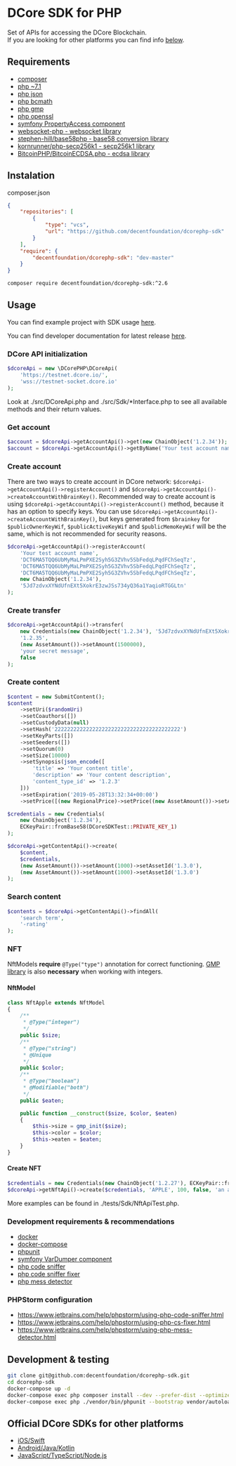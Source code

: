 # DCore SDK for PHP

Set of APIs for accessing the DCore Blockchain.<br>
If you are looking for other platforms you can find info [below](#official-dcore-sdks-for-other-platforms).

## Requirements

- [composer](https://getcomposer.org)
- [php ~7.1](http://php.net)
- [php json](http://php.net/manual/en/book.json.php)
- [php bcmath](http://php.net/manual/en/book.bc.php)
- [php gmp](http://php.net/manual/en/book.gmp.php)
- [php openssl](http://php.net/manual/en/book.openssl.php)
- [symfony PropertyAccess component](https://symfony.com/doc/current/components/property_access.html)
- [websocket-php - websocket library](https://github.com/Textalk/websocket-php)
- [stephen-hill/base58php - base58 conversion library](https://github.com/stephen-hill/base58php)
- [kornrunner/php-secp256k1 - secp256k1 library](https://github.com/kornrunner/php-secp256k1)
- [BitcoinPHP/BitcoinECDSA.php - ecdsa library](https://github.com/BitcoinPHP/BitcoinECDSA.php)

## Instalation

composer.json
```json
{
    "repositories": [
        {
            "type": "vcs",
            "url": "https://github.com/decentfoundation/dcorephp-sdk"
        }
    ],
    "require": {
        "decentfoundation/dcorephp-sdk": "dev-master"
    }
}
```

```bash
composer require decentfoundation/dcorephp-sdk:^2.6
```

## Usage

You can find example project with SDK usage [here](https://github.com/DECENTfoundation/DCore-SDK-Examples/tree/master/sdk-php).

You can find developer documentation for latest release [here](https://decentfoundation.github.io/DCorePHP-SDK/).

### DCore API initialization

```php
$dcoreApi = new \DCorePHP\DCoreApi(
    'https://testnet.dcore.io/',
    'wss://testnet-socket.dcore.io'
);
```

Look at ./src/DCoreApi.php and ./src/Sdk/*Interface.php to see all available methods and their return values.

### Get account

```php
$account = $dcoreApi->getAccountApi()->get(new ChainObject('1.2.34'));
$account = $dcoreApi->getAccountApi()->getByName('Your test account name');
```

### Create account

There are two ways to create account in DCore network: `$dcoreApi->getAccountApi()->registerAccount()` and `$dcoreApi->getAccountApi()->createAccountWithBrainKey()`. 
Recommended way to create account is using `$dcoreApi->getAccountApi()->registerAccount()` method, because it has an option to specify keys. You can use `$dcoreApi->getAccountApi()->createAccountWithBrainKey()`, but keys generated from `$brainkey` for `$publicOwnerKeyWif`, `$publicActiveKeyWif` and `$publicMemoKeyWif` will be the same, which is not recommended for security reasons.

```php
$dcoreApi->getAccountApi()->registerAccount(
    'Your test account name',
    'DCT6MA5TQQ6UbMyMaLPmPXE2Syh5G3ZVhv5SbFedqLPqdFChSeqTz',
    'DCT6MA5TQQ6UbMyMaLPmPXE2Syh5G3ZVhv5SbFedqLPqdFChSeqTz',
    'DCT6MA5TQQ6UbMyMaLPmPXE2Syh5G3ZVhv5SbFedqLPqdFChSeqTz',
    new ChainObject('1.2.34'),
    '5Jd7zdvxXYNdUfnEXt5XokrE3zwJSs734yQ36a1YaqioRTGGLtn'
);
```

### Create transfer

```php
$dcoreApi->getAccountApi()->transfer(
    new Credentials(new ChainObject('1.2.34'), '5Jd7zdvxXYNdUfnEXt5XokrE3zwJSs734yQ36a1YaqioRTGGLtn'),
    '1.2.35',
    (new AssetAmount())->setAmount(1500000),
    'your secret message',
    false
);
```

### Create content

```php
$content = new SubmitContent();
$content
    ->setUri($randomUri)
    ->setCoauthors([])
    ->setCustodyData(null)
    ->setHash('2222222222222222222222222222222222222222')
    ->setKeyParts([])
    ->setSeeders([])
    ->setQuorum(0)
    ->setSize(10000)
    ->setSynopsis(json_encode([
        'title' => 'Your content title',
        'description' => 'Your content description',
        'content_type_id' => '1.2.3'
    ]))
    ->setExpiration('2019-05-28T13:32:34+00:00')
    ->setPrice([(new RegionalPrice)->setPrice((new AssetAmount())->setAmount(1000))->setRegion(1)]);

$credentials = new Credentials(
    new ChainObject('1.2.34'),
    ECKeyPair::fromBase58(DCoreSDKTest::PRIVATE_KEY_1)
);

$dcoreApi->getContentApi()->create(
    $content,
    $credentials,
    (new AssetAmount())->setAmount(1000)->setAssetId('1.3.0'),
    (new AssetAmount())->setAmount(1000)->setAssetId('1.3.0')
);
```

### Search content

```php
$contents = $dcoreApi->getContentApi()->findAll(
    'search term',
    '-rating'
);
```

### NFT
NftModels **require** `@Type("type")` annotation for correct functioning. [GMP library](https://www.php.net/manual/en/intro.gmp.php) is also **necessary** when working with integers.
#### NftModel 
```php
class NftApple extends NftModel
{
    /**
     * @Type("integer")
     */
    public $size;
    /**
     * @Type("string")
     * @Unique
     */
    public $color;
    /**
     * @Type("boolean")
     * @Modifiable("both")
     */
    public $eaten;

    public function __construct($size, $color, $eaten)
    {
        $this->size = gmp_init($size);
        $this->color = $color;
        $this->eaten = $eaten;
    }
}
```

#### Create NFT
```php
$credentials = new Credentials(new ChainObject('1.2.27'), ECKeyPair::fromBase58('DCT6MA5TQQ6UbMyMaLPmPXE2Syh5G3ZVhv5SbFedqLPqdFChSeqTz'));
$dcoreApi->getNftApi()->create($credentials, 'APPLE', 100, false, 'an apple', NftApple::class, true);
```
More examples can be found in ./tests/Sdk/NftApiTest.php.

### Development requirements & recommendations

- [docker](https://docs.docker.com/install/)
- [docker-compose](https://docs.docker.com/compose/install/)
- [phpunit](https://phpunit.de/)
- [symfony VarDumper component](https://symfony.com/doc/current/components/var_dumper.html)
- [php code sniffer](https://github.com/squizlabs/PHP_CodeSniffer)
- [php code sniffer fixer](https://github.com/FriendsOfPHP/PHP-CS-Fixer)
- [php mess detector](https://github.com/phpmd/phpmd)

### PHPStorm configuration

- https://www.jetbrains.com/help/phpstorm/using-php-code-sniffer.html
- https://www.jetbrains.com/help/phpstorm/using-php-cs-fixer.html
- https://www.jetbrains.com/help/phpstorm/using-php-mess-detector.html

## Development & testing

```bash
git clone git@github.com:decentfoundation/dcorephp-sdk.git
cd dcorephp-sdk
docker-compose up -d
docker-compose exec php composer install --dev --prefer-dist --optimize-autoloader
docker-compose exec php ./vendor/bin/phpunit --bootstrap vendor/autoload.php tests
```

## Official DCore SDKs for other platforms

- [iOS/Swift](https://github.com/DECENTfoundation/DCoreSwift-SDK)
- [Android/Java/Kotlin](https://github.com/DECENTfoundation/DCoreKt-SDK)
- [JavaScript/TypeScript/Node.js](https://github.com/DECENTfoundation/DCoreJS-SDK)
